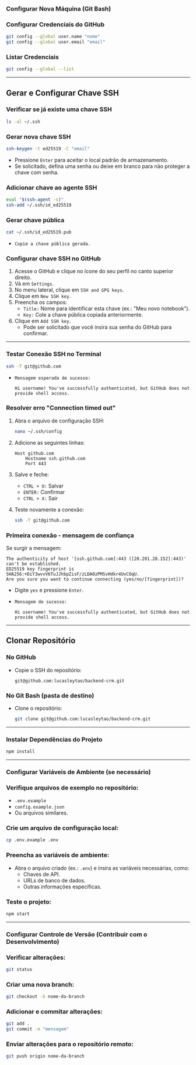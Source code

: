 ### Configurar Nova Máquina (Git Bash)

### Configurar Credenciais do GitHub
```bash
git config --global user.name "nome"
git config --global user.email "email"
```

### Listar Credenciais
```bash
git config --global --list
```

---

## Gerar e Configurar Chave SSH
### Verificar se já existe uma chave SSH
```bash
ls -al ~/.ssh
```

### Gerar nova chave SSH
```bash
ssh-keygen -t ed25519 -C "email"
```
- Pressione ``Enter`` para aceitar o local padrão de armazenamento.
- Se solicitado, defina uma senha ou deixe em branco para não proteger a chave com senha.

### Adicionar chave ao agente SSH
```bash
eval "$(ssh-agent -s)"
ssh-add ~/.ssh/id_ed25519
```

### Gerar chave pública
```bash
cat ~/.ssh/id_ed25519.pub
```
- ``Copie a chave pública gerada.``

### Configurar chave SSH no GitHub
1. Acesse o GitHub e clique no ícone do seu perfil no canto superior direito.
2. Vá em ``Settings``.
3. No menu lateral, clique em ``SSH and GPG keys``.
4. Clique em ``New SSH key``.
5. Preencha os campos:
   - ``Title:`` Nome para identificar esta chave (ex.: "Meu novo notebook").
   - ``Key:`` Cole a chave pública copiada anteriormente.
6. Clique em ``Add SSH key``.
   - Pode ser solicitado que você insira sua senha do GitHub para confirmar.

---

### Testar Conexão SSH no Terminal
```bash
ssh -T git@github.com
```
- ``Mensagem esperada de sucesso:``
  ```
  Hi username! You've successfully authenticated, but GitHub does not provide shell access.
  ```

### Resolver erro "Connection timed out"
1. Abra o arquivo de configuração SSH:
   ```bash
   nano ~/.ssh/config
   ```
2. Adicione as seguintes linhas:
   ```plaintext
   Host github.com
       Hostname ssh.github.com
       Port 443
   ```
3. Salve e feche:
   - ``CTRL + O:`` Salvar
   - ``ENTER:`` Confirmar
   - ``CTRL + X:`` Sair

4. Teste novamente a conexão:
   ```bash
   ssh -T git@github.com
   ```

### Primeira conexão - mensagem de confiança
Se surgir a mensagem:
```plaintext
The authenticity of host '[ssh.github.com]:443 ([20.201.28.152]:443)' can't be established.
ED25519 key fingerprint is SHA256:+DiY3wvvV6TuJJhbpZisF/zLDA0zPMSvHdkr4UvCOqU.
Are you sure you want to continue connecting (yes/no/[fingerprint])?
```
- Digite `yes` e pressione ``Enter``.

- ``Mensagem de sucesso:``
  ```
  Hi username! You've successfully authenticated, but GitHub does not provide shell access.
  ```

---

## Clonar Repositório

### No GitHub
- Copie o SSH do repositório:
  ```plaintext
  git@github.com:lucasleytao/backend-crm.git
  ```

### No Git Bash (pasta de destino)
- Clone o repositório:
  ```bash
  git clone git@github.com:lucasleytao/backend-crm.git
  ```

---

### Instalar Dependências do Projeto
```bash
npm install
```

---

### Configurar Variáveis de Ambiente (se necessário)
### Verifique arquivos de exemplo no repositório:
- `.env.example`
- `config.example.json`
- Ou arquivos similares.

### Crie um arquivo de configuração local:
```bash
cp .env.example .env
```

### Preencha as variáveis de ambiente:
- Abra o arquivo criado (ex.: `.env`) e insira as variáveis necessárias, como:
  - Chaves de API.
  - URLs de banco de dados.
  - Outras informações específicas.

### Teste o projeto:
```bash
npm start
```

---

### Configurar Controle de Versão (Contribuir com o Desenvolvimento)
### Verificar alterações:
```bash
git status
```

### Criar uma nova branch:
```bash
git checkout -b nome-da-branch
```

### Adicionar e commitar alterações:
```bash
git add .
git commit -m "mensagem"
```

### Enviar alterações para o repositório remoto:
```bash
git push origin nome-da-branch
```
